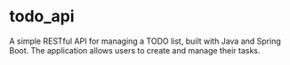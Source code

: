 # todo_api
A simple RESTful API for managing a TODO list, built with Java and Spring Boot. The application allows users to create and manage their tasks.
